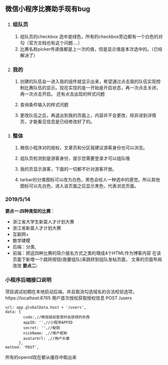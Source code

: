 ## 微信小程序比赛助手现有bug

1. ### 组队页 

   1. 组队页的checkbox 选中是绿色，所有的checkbox旁边都有一个白色的对勾（官方文档也有这个问题....）
   2. 比赛名称picker传递值都是上一次的值，但是显示值是本次选中的。（已经解决了）

2. ### 我的

   1. 创建的队伍会一进入我的组件就显示出来，希望通过点击我的队伍实现控制比赛队伍的显示。现在实现的是一开始是开启状态，再一次点击关闭，再一次点击开启。 还有点击出现的样式问题

   2. 查询条件输入的样式问题

   3. 更改队伍之后，再退出到我的页面上，内容并不会更改，除非进到详情页，才能看见信息是已经修改好了的。

 3. ### 整体

    1. 微信小程序对的授权，文章页和分区我建议游客身份也可以浏览。

    2. 组队页检测到是游客身份，提示您需要登录才可以组队哦

    3. 我的页显示游客，下面的一切都不针对游客开放。

    4. tarbar的分类图标可以改为白色，黑色会给人一种选中的感觉。所以其他图标可以先白色，进入该页面之后显示黑色，代表浏览页面。

### 2019/5/14
**要点一:四种类型的比赛**：
- 浙江省大学生新苗人才计划大赛
- 浙江省新苗人才计划大赛
- 互联网+
- 数学建模
- 后端：分类,
- 前端：把这四种比赛的简介报名方式之类的理成4个HTML作为博客内容
  在该页面下新增一个跳转按钮(我要组队)来跳转到组队发帖页面，
  文章的页面布局改改
**要点二:**
### 小程序后端接口说明
项目调试初期在本地启动后端，并且取消勾选域名的合法校验选项，https://localhost:8765
用户首次授权获取授权信息 POST /users

```
url: app.globalData.host + '/users',
data: {
        code:,//微信授权登录时会获得的东西
        appID: '',//小程序APPID
        secret: '',//秘钥
        nickName: ,//用户昵称
        avatarUrl: ,//用户头像
      },
method: 'POST',
```
所有的openid现在都从缓存中取出来
